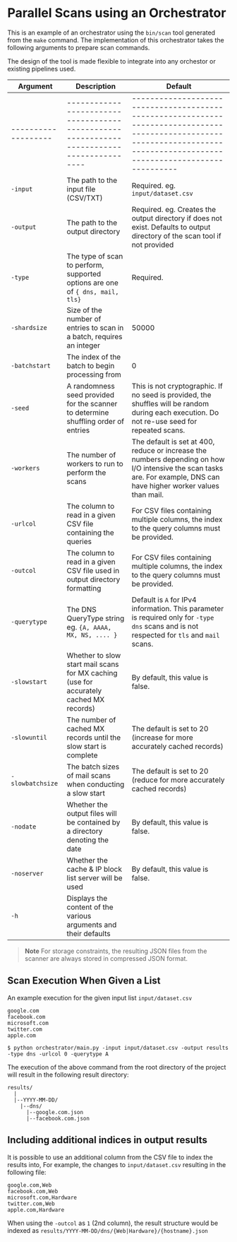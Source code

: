 # Parallel Scans using an Orchestrator

This is an example of an orchestrator using the `bin/scan` tool generated from the `make` command. 
The implementation of this orchestrator takes the following arguments to prepare scan commands.

The design of the tool is made flexible to integrate into any orchestor or existing pipelines used.

| **Argument**  | **Description**                                                                    | **Default**                                                                                                                                                            |
| ---------------   	| ------------------------------------------------------------------------------------   	| ------------------------------------------------------------------------------------------------------------------------------------------------------------------------ 	|
|-------------------	|----------------------------------------------------------------------------------------	|--------------------------------------------------------------------------------------------------------------------------------------------------------------------------	|
| `-input`          	| The path to the input file (CSV/TXT)                                                   	| Required. eg. `input/dataset.csv`                                                                                                                                        	|
| `-output`         	| The path to the output directory                                                       	| Required. eg. Creates the output directory if does not exist. Defaults to output directory of the scan tool if not provided                                              	|
| `-type`           	| The type of scan to perform, supported options are one of `{ dns, mail, tls}`          	| Required.                                                                                                                                                                	|
| `-shardsize`      	| Size of the number of entries to scan in a batch, requires an integer                  	| 50000                                                                                                                                                                    	|
| `-batchstart`     	| The index of the batch to begin processing from                                        	| 0                                                                                                                                                                        	|
| `-seed`           	| A randomness seed provided for the scanner to determine shuffling order of entries     	| This is not cryptographic. If no seed is provided, the shuffles will be random during each execution. Do not re-use seed for repeated scans.                             	|
| `-workers`        	| The number of workers to run to perform the scans                                      	| The default is set at 400, reduce or increase the numbers depending on how I/O intensive the scan tasks are. For example, DNS can have higher worker values than mail.   	|
| `-urlcol`         	| The column to read in a given CSV file containing the queries                          	| For CSV files containing multiple columns, the index to the query columns must be provided.                                                                              	|
| `-outcol`         	| The column to read in a given CSV file used in output directory formatting             	| For CSV files containing multiple columns, the index to the query columns must be provided.                                                                              	|
| `-querytype`      	| The DNS QueryType string eg. `{A, AAAA, MX, NS, .... }`                                	| Default is `A` for IPv4 information. This parameter is required only for `-type dns` scans and is not respected for `tls` and `mail` scans.                              	|
| `-slowstart`      	| Whether to slow start mail scans for MX caching (use for accurately cached MX records) 	| By default, this value is false.                                                                                                                                         	|
| `-slowuntil`      	| The number of cached MX records until the slow start is complete                       	| The default is set to 20 (increase for more accurately cached records)                                                                                                   	|
| `-slowbatchsize`  	| The batch sizes of mail scans when conducting a slow start                             	| The default is set to 20 (reduce for more accurately cached records)                                                                                                     	|
| `-nodate`         	| Whether the output files will be contained by a directory denoting the date            	| By default, this value is false.                                                                                                                                         	|
| `-noserver`       	| Whether the cache & IP block list server will be used                                  	| By default, this value is false.                                                                                                                                         	|
| `-h`              	| Displays the content of the various arguments and their defaults                       	|                                                                                                                                                                          	|

> **Note**
> For storage constraints, the resulting JSON files from the scanner are always stored in compressed JSON format.

## Scan Execution When Given a List 

An example execution for the given input list `input/dataset.csv`

```csv
google.com
facebook.com
microsoft.com
twitter.com
apple.com
```

```shell
$ python orchestrator/main.py -input input/dataset.csv -output results -type dns -urlcol 0 -querytype A
```

The execution of the above command from the root directory of the project will result in the following result directory:

```log
results/
  |
  |--YYYY-MM-DD/
    |--dns/
      |--google.com.json
      |--facebook.com.json
```

## Including additional indices in output results

It is possible to use an additional column from the CSV file to index the results into, For example, the changes to `input/dataset.csv` resulting in the following file:

```csv
google.com,Web
facebook.com,Web
microsoft.com,Hardware
twitter.com,Web
apple.com,Hardware
```

When using the `-outcol` as `1` (2nd column), the result structure would be indexed as `results/YYYY-MM-DD/dns/{Web|Hardware}/{hostname}.json`
